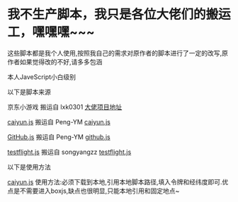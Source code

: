 # 我不生产脚本，我只是各位大佬们的搬运工，嘿嘿嘿~~~

这些脚本都是我个人使用,按照我自己的需求对原作者的脚本进行了一定的改写,原作者如果觉得改的不好,请多多包涵

本人JaveScript小白级别

以下是脚本来源

京东小游戏 搬运自 lxk0301 [大佬项目地址](https://github.com/lxk0301/scripts)

[caiyun.js](https://github.com/chiupam/Scripts/blob/master/caiyun.js) 搬运自 Peng-YM [caiyun.js](https://github.com/Peng-YM/QuanX/blob/master/Tasks/caiyun.js)

[GitHub.js](https://github.com/chiupam/Scripts/blob/master/GitHub.js) 搬运自 Peng-YM [github.js](https://github.com/Peng-YM/QuanX/blob/master/Tasks/github.js)

[testflight.js](https://github.com/chiupam/Scripts/blob/master/testflight.js) 搬运自 songyangzz [testflight.js](https://github.com/songyangzz/QxScripts/blob/master/testflight.js)

以下是使用方法

[caiyun.js](https://github.com/chiupam/Scripts/blob/master/caiyun.js) 使用方法:必须下载到本地,引用本地脚本路径,填入令牌和经纬度即可.优点是不需要进入boxjs,缺点也很明显,只能本地引用和固定地点~

